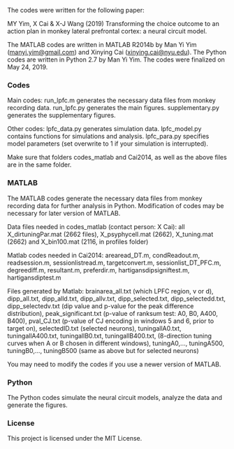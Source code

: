 The codes were written for the following paper:

MY Yim, X Cai & X-J Wang (2019) Transforming the choice outcome to an action plan in monkey lateral prefrontal cortex: a neural circuit model.

The MATLAB codes are written in MATLAB R2014b by Man Yi Yim (manyi.yim@gmail.com) and Xinying Cai (xinying.cai@nyu.edu). The Python codes are written in Python 2.7 by Man Yi Yim. The codes were finalized on May 24, 2019.

### Codes
Main codes:
run_lpfc.m generates the necessary data files from monkey recording data.
run_lpfc.py generates the main figures.
supplementary.py generates the supplementary figures.

Other codes:
lpfc_data.py generates simulation data.
lpfc_model.py contains functions for simulations and analysis.
lpfc_para.py specifies model parameters (set overwrite to 1 if your simulation is interrupted).

Make sure that folders codes_matlab and Cai2014, as well as the above files are in the same folder.

### MATLAB
The MATLAB codes generate the necessary data files from monkey recording data for further analysis in Python. Modification of codes may be necessary for later version of MATLAB.

Data files needed in codes_matlab (contact person: X Cai): all X_dirtuningPar.mat (2662 files), X_psyphycell.mat (2662), X_tuning.mat (2662) and X_bin100.mat (2116, in profiles folder)

Matlab codes needed in Cai2014: arearead_DT.m, condReadout.m, readsession.m, sessionlistread.m, targetconvert.m, sessionlist_DT_PFC.m, degreediff.m, resultant.m, preferdir.m, hartigansdipsigniftest.m, hartigansdiptest.m

Files generated by Matlab: brainarea_all.txt (which LPFC region, v or d), dipp_all.txt, dipp_alld.txt, dipp_allv.txt, dipp_selected.txt, dipp_selectedd.txt, dipp_selectedv.txt (dip value and p-value for the peak difference distribution), peak_significant.txt (p-value of ranksum test: A0, B0, A400, B400), pval_CJ.txt (p-value of CJ encoding in windows 5 and 6, prior to target on), selectedID.txt (selected neurons), tuningallA0.txt, tuningallA400.txt, tuningallB0.txt, tuningallB400.txt, (8-direction tuning curves when A or B chosen in different windows), tuningA0,..., tuningA500, tuningB0,..., tuningB500 (same as above but for selected neurons)

You may need to modify the codes if you use a newer version of MATLAB.

### Python
The Python codes simulate the neural circuit models, analyze the data and generate the figures.

### License
This project is licensed under the MIT License.
